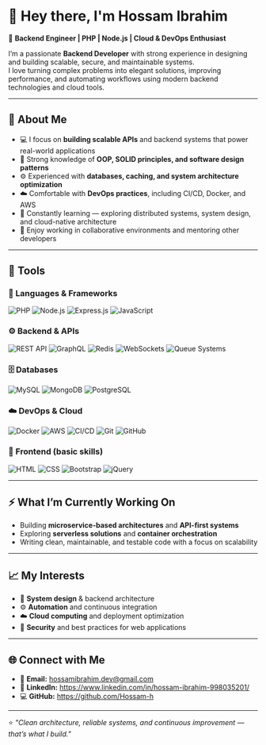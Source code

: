 # 👋 Hey there, I'm Hossam Ibrahim

🚀 **Backend Engineer | PHP | Node.js | Cloud & DevOps Enthusiast**

I’m a passionate **Backend Developer** with strong experience in designing and building scalable, secure, and maintainable systems.  
I love turning complex problems into elegant solutions, improving performance, and automating workflows using modern backend technologies and cloud tools.

---

## 🧠 About Me

- 💻 I focus on **building scalable APIs** and backend systems that power real-world applications  
- 🧩 Strong knowledge of **OOP, SOLID principles, and software design patterns**  
- ⚙️ Experienced with **databases, caching, and system architecture optimization**  
- ☁️ Comfortable with **DevOps practices**, including CI/CD, Docker, and AWS  
- 🧠 Constantly learning — exploring distributed systems, system design, and cloud-native architecture  
- 🤝 Enjoy working in collaborative environments and mentoring other developers  

---

## 🧰 Tools

### 🧩 Languages & Frameworks  
![PHP](https://img.shields.io/badge/PHP-777BB4?style=for-the-badge&logo=php&logoColor=white)
![Node.js](https://img.shields.io/badge/Node.js-43853D?style=for-the-badge&logo=node.js&logoColor=white)
![Express.js](https://img.shields.io/badge/Express.js-000000?style=for-the-badge&logo=express&logoColor=white)
![JavaScript](https://img.shields.io/badge/JavaScript-323330?style=for-the-badge&logo=javascript&logoColor=F7DF1E)

### ⚙️ Backend & APIs  
![REST API](https://img.shields.io/badge/REST%20API-005571?style=for-the-badge)
![GraphQL](https://img.shields.io/badge/GraphQL-E10098?style=for-the-badge&logo=graphql&logoColor=white)
![Redis](https://img.shields.io/badge/Redis-DC382D?style=for-the-badge&logo=redis&logoColor=white)
![WebSockets](https://img.shields.io/badge/WebSockets-4E9A06?style=for-the-badge)
![Queue Systems](https://img.shields.io/badge/Queue%20Systems-FF6F00?style=for-the-badge)

### 🗄️ Databases  
![MySQL](https://img.shields.io/badge/MySQL-4479A1?style=for-the-badge&logo=mysql&logoColor=white)
![MongoDB](https://img.shields.io/badge/MongoDB-47A248?style=for-the-badge&logo=mongodb&logoColor=white)
![PostgreSQL](https://img.shields.io/badge/PostgreSQL-336791?style=for-the-badge&logo=postgresql&logoColor=white)

### ☁️ DevOps & Cloud  
![Docker](https://img.shields.io/badge/Docker-2496ED?style=for-the-badge&logo=docker&logoColor=white)
![AWS](https://img.shields.io/badge/AWS-232F3E?style=for-the-badge&logo=amazon-aws&logoColor=white)
![CI/CD](https://img.shields.io/badge/CI%2FCD-239120?style=for-the-badge&logo=github-actions&logoColor=white)
![Git](https://img.shields.io/badge/Git-F05032?style=for-the-badge&logo=git&logoColor=white)
![GitHub](https://img.shields.io/badge/GitHub-181717?style=for-the-badge&logo=github&logoColor=white)

### 🎨 Frontend (basic skills)  
![HTML](https://img.shields.io/badge/HTML5-E34F26?style=for-the-badge&logo=html5&logoColor=white)
![CSS](https://img.shields.io/badge/CSS3-1572B6?style=for-the-badge&logo=css3&logoColor=white)
![Bootstrap](https://img.shields.io/badge/Bootstrap-7952B3?style=for-the-badge&logo=bootstrap&logoColor=white)
![jQuery](https://img.shields.io/badge/jQuery-0769AD?style=for-the-badge&logo=jquery&logoColor=white)

---

## ⚡ What I’m Currently Working On

- Building **microservice-based architectures** and **API-first systems**  
- Exploring **serverless solutions** and **container orchestration**  
- Writing clean, maintainable, and testable code with a focus on scalability  

---

## 📈 My Interests

- 🧱 **System design** & backend architecture  
- ⚙️ **Automation** and continuous integration  
- ☁️ **Cloud computing** and deployment optimization  
- 🔐 **Security** and best practices for web applications  

---

## 🌐 Connect with Me

- 📧 **Email:** [hossamibrahim.dev@gmail.com](mailto:hossamibrahim.dev@gmail.com)  
- 💼 **LinkedIn:** https://www.linkedin.com/in/hossam-ibrahim-998035201/  
- 💻 **GitHub:** https://github.com/Hossam-h

---

⭐ _"Clean architecture, reliable systems, and continuous improvement — that’s what I build."_
